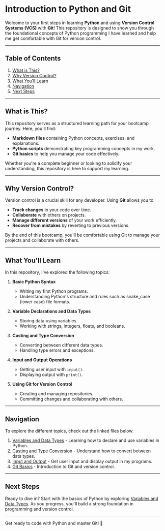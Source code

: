 # Introduction to Python and Git

Welcome to your first steps in learning **Python** and using **Version Control Systems (VCS)** with **Git**! This repository is designed to show you through the foundational concepts of Python programming I have learned and help me get comfortable with Git for version control.

---

## Table of Contents
1. [What is This?](#what-is-this)
2. [Why Version Control?](#why-version-control)
3. [What You'll Learn](#what-youll-learn)
4. [Navigation](#navigation)
5. [Next Steps](#next-steps)

---

## What is This?

This repository serves as a structured learning path for your bootcamp journey. Here, you'll find:
- **Markdown files** containing Python concepts, exercises, and explanations.
- **Python scripts** demonstrating key programming concepts in my work.
- **Git basics** to help you manage your code effectively.

Whether you're a complete beginner or looking to solidify your understanding, this repository is here to support my learning.

---

## Why Version Control?

Version control is a crucial skill for any developer. Using **Git** allows you to:
- **Track changes** in your code over time.
- **Collaborate** with others on projects.
- **Manage different versions** of your work efficiently.
- **Recover from mistakes** by reverting to previous versions.

By the end of this bootcamp, you'll be comfortable using Git to manage your projects and collaborate with others.

---

## What You'll Learn

In this repository, I've explored the following topics:

1. **Basic Python Syntax**
   - Writing my first Python programs.
   - Understanding Python's structure and rules such as snake_case (lower case) file formats.

2. **Variable Declarations and Data Types**
   - Storing data using variables.
   - Working with strings, integers, floats, and booleans.

3. **Casting and Type Conversion**
   - Converting between different data types.
   - Handling type errors and exceptions.

4. **Input and Output Operations**
   - Getting user input with `input()`.
   - Displaying output with `print()`.

5. **Using Git for Version Control**
   - Creating and managing repositories.
   - Committing changes and collaborating with others.

---

## Navigation

To explore the different topics, check out the linked files below:

1. [Variables and Data Types](02-variables.md) - Learning how to declare and use variables in Python.
2. [Casting and Type Conversion](03-casting.md) - Understand how to convert between data types.
3. [Input and Output](04-input-output.md) - Get user input and display output in my programs.
4. [Git Basics](05-git-basics.md) - Introduction to Git and version control.

---

## Next Steps

Ready to dive in? Start with the basics of Python by exploring [Variables and Data Types](02-variables.md). As you progress, you'll build a strong foundation in programming and version control.

---

Get ready to code with Python and master Git! 🚀
